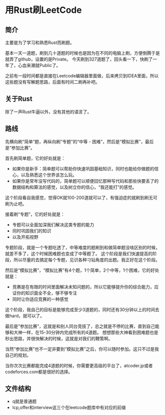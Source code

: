 # 用Rust刷LeetCode

## 简介

主要是为了学习和熟悉Rust而刷题。

基本一天一道题，刷到几十道题的时候也是因为在不同的电脑上刷，方便倒腾于是就弄了github，设置的是Private。 今天刷到327道题了，回头看一下，快刷了一年了，心血来潮就Public了。

之前有一段时间都是直接在Leetcode编辑器里面做，后来拷贝到IDEA里面，所以这些题没有写解题思路，后面有时间二刷再补吧。

## 关于Rust

除了一声Rust牛逼以外，没有其他的语言了。

## 路线

先横向刷“简单”题，再纵向刷“专题”的“中等 - 困难”，然后是“模拟比赛”，最后是“参加比赛”。

首先刷简单题，它的好处就是：

* 如果你是新手：简单题可以帮助你快速巩固基础知识，同时也能给你做题的信心，以及熟悉这个世界该怎么玩。
* 如果你是常年没写代码的，简单题可以顺便回忆那种写代码和那些快要丢了的数据结构和算法的感觉，以及树立你的信心，“我还能打”的感觉。

这个阶段看自我感觉，觉得OK就100-200道就可以了，有强迫症的就刷到刷无可刷为止吧。

接着刷“专题”，它的好处就是：

* 专题可以全面加深我们解决这类专题的能力
* 同时巩固我们的知识
* 以及开拓视野

专题阶段，就是一个专题吃透了，中等难度的题刷到和做简单题没啥区别的时候，就差不多了，这个时候困难题也变成了中等题了。 这个阶段是我们快速提高的阶段，所以尽量的去搞定每个专题，见识各种刁钻角度的出题。我正好在这个阶段。

然后是“模拟比赛”，“模拟比赛”有4个题，1个简单，2个中等，1个困难，它的好处就是：

* 竞赛是在有限的时间里面解决未知问题的，所以它能够提升你的综合能力，应证你的知识面全不全，够不够专注
* 同时让你适应竞赛的一种感觉

这个阶段，我自己的目标是能够完成至少3道题的，同时还有30分钟以上的时间去做hard，就可以了。

最后是“参加比赛”，这就是和别人同台竞技了，总之就是不停的比赛，直到自己能够和大神一样，在15-30分钟内完成所有的4道题。 想想那些大神看到困难题也是秒出思路，并很快解决的时候，这就是对我们的鞭策啊。

当然“参加比赛”也不一定非要到“模拟比赛”之后，你可以随时参加。这只不过是我自己的规划。

当你次次比赛都能完成4道题的时候，你需要更高级的平台了，atcoder.jp或者codeforces.com都是很好的选择。

## 文件结构

* q就是普通题
* lcp,offer和interview这三个在leetcode题库中有对应的前缀
